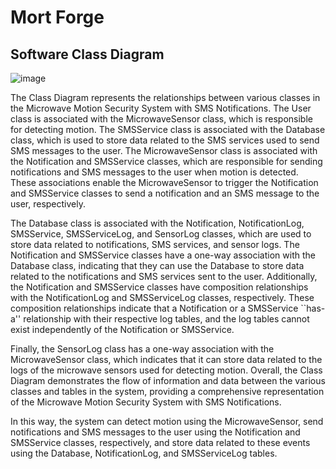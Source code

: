 # Mort Forge

## Software Class Diagram

![image](https://github.com/MorteSense/mortforge/assets/22685770/c9c8f86e-ad95-4d6b-9e6c-d4e7a2748b4c)

The Class Diagram represents the relationships between various classes in the Microwave Motion
Security System with SMS Notifications. The User class is associated with the MicrowaveSensor
class, which is responsible for detecting motion. The SMSService class is associated with the
Database class, which is used to store data related to the SMS services used to send SMS
messages to the user. The MicrowaveSensor class is associated with the Notification and
SMSService classes, which are responsible for sending notifications and SMS messages to the
user when motion is detected. These associations enable the MicrowaveSensor to trigger the
Notification and SMSService classes to send a notification and an SMS message
to the user, respectively.

The Database class is associated with the Notification, NotificationLog, SMSService,
SMSServiceLog, and SensorLog classes, which are used to store data related to notifications,
SMS services, and sensor logs. The Notification and SMSService classes have a one-way
association with the Database class, indicating that they can use the Database to store data
related to the notifications and SMS services sent to the user. Additionally, the Notification
and SMSService classes have composition relationships with the NotificationLog and
SMSServiceLog classes, respectively. These composition relationships indicate that a
Notification or a SMSService ``has-a'' relationship with their respective log tables, and the
log tables cannot exist independently of the Notification or SMSService.

Finally, the SensorLog class has a one-way association with the MicrowaveSensor class, which
indicates that it can store data related to the logs of the microwave sensors used for
detecting motion. Overall, the Class Diagram demonstrates the flow of information and data
between the various classes and tables in the system, providing a comprehensive representation
of the Microwave Motion Security System with SMS Notifications.

In this way, the system can detect motion using the MicrowaveSensor, send notifications
and SMS messages to the user using the Notification and SMSService classes, respectively,
and store data related to these events using the Database, NotificationLog, and
SMSServiceLog tables.
